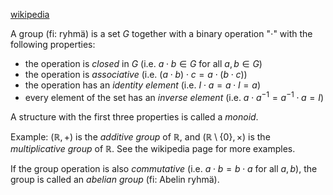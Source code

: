 [wikipedia](https://en.wikipedia.org/wiki/Group_theory)

A group (fi: ryhmä) is a set $G$ together with a binary operation "$\cdot$"
with the following properties:
- the operation is _closed_ in $G$
  (i.e. $a \cdot b \in G$ for all $a, b \in G$)
- the operation is _associative_ 
  (i.e. $(a \cdot b) \cdot c = a \cdot (b \cdot c)$)
- the operation has an _identity element_ 
  (i.e. $I \cdot a = a \cdot I = a$)
- every element of the set has an _inverse element_
  (i.e. $a \cdot a^{-1} = a^{-1} \cdot a = I$)

A structure with the first three properties is called a _monoid_.

Example: $(\mathbb{R}, +)$ is the _additive group_ of $\mathbb{R}$,
and $(\mathbb{R} \setminus \{0\}, \times)$ is the _multiplicative group_ of $\mathbb{R}$.
See the wikipedia page for more examples.

If the group operation is also _commutative_ (i.e. $a \cdot b = b \cdot a$ for all $a, b$),
the group is called an _abelian group_ (fi: Abelin ryhmä).